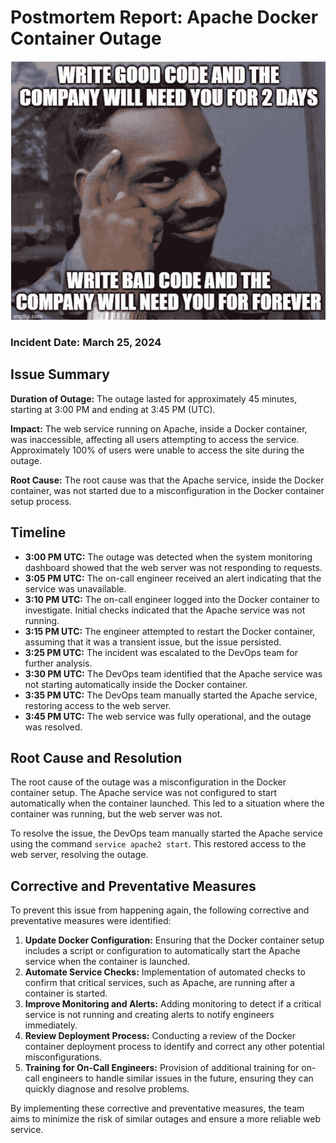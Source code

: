 # Postmortem Report: Apache Docker Container Outage #


![Humour-debugging-meme](1-make_people_read.png)


### Incident Date: March 25, 2024


## Issue Summary

**Duration of Outage:** The outage lasted for approximately 45 minutes, starting at 3:00 PM and ending at 3:45 PM (UTC).

**Impact:** The web service running on Apache, inside a Docker container, was inaccessible, affecting all users attempting to access the service. Approximately 100% of users were unable to access the site during the outage.

**Root Cause:** The root cause was that the Apache service, inside the Docker container, was not started due to a misconfiguration in the Docker container setup process.


## Timeline

- **3:00 PM UTC:** The outage was detected when the system monitoring dashboard showed that the web server was not responding to requests.
- **3:05 PM UTC:** The on-call engineer received an alert indicating that the service was unavailable.
- **3:10 PM UTC:** The on-call engineer logged into the Docker container to investigate. Initial checks indicated that the Apache service was not running.
- **3:15 PM UTC:** The engineer attempted to restart the Docker container, assuming that it was a transient issue, but the issue persisted.
- **3:25 PM UTC:** The incident was escalated to the DevOps team for further analysis.
- **3:30 PM UTC:** The DevOps team identified that the Apache service was not starting automatically inside the Docker container.
- **3:35 PM UTC:** The DevOps team manually started the Apache service, restoring access to the web server.
- **3:45 PM UTC:** The web service was fully operational, and the outage was resolved.


## Root Cause and Resolution

The root cause of the outage was a misconfiguration in the Docker container setup. The Apache service was not configured to start automatically when the container launched. This led to a situation where the container was running, but the web server was not.

To resolve the issue, the DevOps team manually started the Apache service using the command `service apache2 start`. This restored access to the web server, resolving the outage.


## Corrective and Preventative Measures

To prevent this issue from happening again, the following corrective and preventative measures were identified:

1. **Update Docker Configuration:** Ensuring that the Docker container setup includes a script or configuration to automatically start the Apache service when the container is launched.
2. **Automate Service Checks:** Implementation of automated checks to confirm that critical services, such as Apache, are running after a container is started.
3. **Improve Monitoring and Alerts:** Adding monitoring to detect if a critical service is not running and creating alerts to notify engineers immediately.
4. **Review Deployment Process:** Conducting a review of the Docker container deployment process to identify and correct any other potential misconfigurations.
5. **Training for On-Call Engineers:** Provision of additional training for on-call engineers to handle similar issues in the future, ensuring they can quickly diagnose and resolve problems.

By implementing these corrective and preventative measures, the team aims to minimize the risk of similar outages and ensure a more reliable web service.
